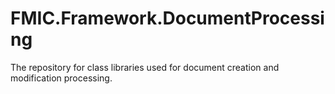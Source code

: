 # FMIC.Framework.DocumentProcessing
The repository for class libraries used for document creation and modification processing.
